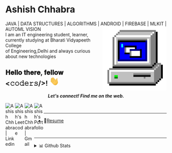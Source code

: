# Ashish Chhabra

JAVA | DATA STRUCTURES | ALGORITHMS | ANDROID | FIREBASE | MLKIT | AUTOML VISION
<img align="right" alt="GIF" src="https://github.com/deut-erium/deut-erium/blob/master/assets/computer.gif?raw=1" width="200vw" />
<br> I am an IT engineering student, learner, currently studying at Bharati Vidyapeeth College<br> of Engineering,Delhi and always curious about new technologies
<h2> 𝐇𝐞𝐥𝐥𝐨 𝐭𝐡𝐞𝐫𝐞, 𝐟𝐞𝐥𝐥𝐨𝐰 <𝚌𝚘𝚍𝚎𝚛𝚜/>! <img src="https://raw.githubusercontent.com/ABSphreak/ABSphreak/master/gifs/Hi.gif" width="30px"></h2>


<p align="center">
  <b><i>Let's connect! Find me on the web.</i></b>
 
 <a href="https://www.linkedin.com/in/ashish-chhabra-131104156/" target="_blank" ><img align="left" alt="Ashish Chhabra | Linkedin" width="30px" src="https://github.com/TheDudeThatCode/TheDudeThatCode/blob/master/Assets/Linkedin.svg" /></a>
   <a href="https://leetcode.com/chhabraashish123/" target="_blank" ><img align="left" alt="Ashish's Leetcode" width="30px" src="https://cdn.jsdelivr.net/npm/simple-icons@v3/icons/leetcode.svg" /></a>
   <a href="mailto:chhabraashish123@gmail.com" target="_blank" >
    <img align="left" alt="Ashish Chhabra | Gmail" width="30px" src="https://github.com/TheDudeThatCode/TheDudeThatCode/blob/master/Assets/Gmail.svg" />
  </a>
  <a href="http://ashishchhabra.me/" target="_blank" ><img align="left" alt="Ashish's Portfolio" width="30px" src="https://user-images.githubusercontent.com/35839720/94896511-45173680-04ab-11eb-942d-706653a11042.png" /></a>
<br>
<hr>

- 📝[Resume](https://github.com/ASHISHCHHABRA1299/ASHISHCHHABRA1299/files/5103865/Final_Resume2.pdf)
<!--(https://drive.google.com/file/d/15vJHhFwvNvq8kohf0m72yrTOjvgQvTIN/view?usp=sharing)--!>


 <br><hr>
<details>
<summary>📊 Github Stats</summary>

<p align="center"> <img src="https://github-readme-stats.vercel.app/api?username=ASHISHCHHABRA1299&show_icons=true&theme=gotham" alt="ASHISHCHHABRA1299 | Stats" />

</details>

